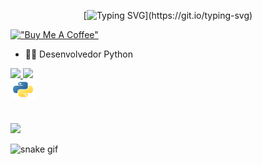 
<div align="center" >
 
 
 
[![Typing SVG](https://readme-typing-svg.herokuapp.com?font=star+jedirs&size=35&pause=1000&color=FFFF00C&vCenter=true&width=600&height=70&lines=Hello+I'm+Victor+D'Amico;a+Developer+Python;)](https://git.io/typing-svg)
 
 </div>



[!["Buy Me A Coffee"](https://www.buymeacoffee.com/assets/img/custom_images/orange_img.png)](https://www.buymeacoffee.com/victordamicoo)

- 👨‍💻 Desenvolvedor Python 

<div>
  <a href="https://github.com/victordamico">
  <img height="151em" src="https://github-readme-stats.vercel.app/api?username=victordamico&show_icons=true&theme=tokyonight&include_all_commits=true&count_private=true"/>
  <img height="150em" src="https://github-readme-stats.vercel.app/api/top-langs/?username=victordamico&layout=compact&langs_count=16&theme=tokyonight"/>
</div>
  
  <div>
  
  <img align="center" alt="Victor-Python" height="30" width="40" src="https://raw.githubusercontent.com/devicons/devicon/master/icons/python/python-original.svg">
  
</div>
  
# 
  <div> 
  <a href="https://www.linkedin.com/in/victor-d-amico-6a1681226/" target="_blank"><img src="https://img.shields.io/badge/-LinkedIn-%230077B5?style=for-the-badge&logo=linkedin&logoColor=white" target="_blank"></a> 
 
 
 ![snake gif](https://github.com/victordamico/victordamico/blob/output/github-contribution-grid-snake.svg)
 
</div>
